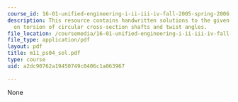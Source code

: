 ```yaml
---
course_id: 16-01-unified-engineering-i-ii-iii-iv-fall-2005-spring-2006
description: This resource contains handwritten solutions to the given problem set
  on torsion of circular cross-section shafts and twist angles.
file_location: /coursemedia/16-01-unified-engineering-i-ii-iii-iv-fall-2005-spring-2006/a2dc90762a19450749c0406c1a063967_m11_ps04_sol.pdf
file_type: application/pdf
layout: pdf
title: m11_ps04_sol.pdf
type: course
uid: a2dc90762a19450749c0406c1a063967

---
```

None